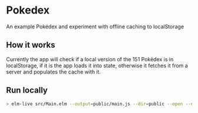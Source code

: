 # Pokedex

An example Pokédex and experiment with offline caching to localStorage

## How it works

Currently the app will check if a local version of the 151 Pokédex is in localStorage, if it is the app loads it into state, otherwise it fetches it from a server and populates the cache with it.

## Run locally

```sh
> elm-live src/Main.elm --output=public/main.js --dir=public --open --debug --pushstate
```
